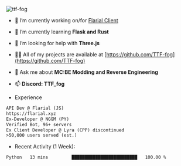 
<p align="left"> <img src="https://komarev.com/ghpvc/?username=ttf-fog&label=Profile%20views&color=0e75b6&style=flat" alt="ttf-fog" /> </p>

- 🔭 I’m currently working on/for [Flarial Client](https://github.com/flarialmc)

- 🌱 I’m currently learning **Flask and Rust**

- 🤝 I’m looking for help with **Three.js**

- 👨‍💻 All of my projects are available at [https://github.com/TTF-fog](https://github.com/TTF-fog)

- 💬 Ask me about **MC:BE Modding and Reverse Engineering**

- 📫 **Discord: TTF_fog**

- Experience
```txt
API Dev @ Flarial (JS)
https://flarial.xyz
Ex-Developer @ NGGM (PY)
Verified Bot, 96+ servers
Ex Client Developer @ Lyra (CPP) discontinued
>50,000 users served (est.)
```
- Recent Activity (1 Week):
 <!--START_SECTION:waka-->

```txt
Python   13 mins         █████████████████████████   100.00 %
```

<!--END_SECTION:waka-->
<!--
**TTF-fog/ttf-fog** is a ✨ _special_ ✨ repository because its `README.md` (this file) appears on your GitHub profile.

Here are some ideas to get you started:

🔭 I’m currently working on ...
- 🌱 I’m currently learning ...
- 👯 I’m looking to collaborate on ...
- 🤔 I’m looking for help with ...
- 💬 Ask me about ...
- 📫 How to reach me: ...
- 😄 Pronouns: ...
- ⚡ Fun fact: ...
